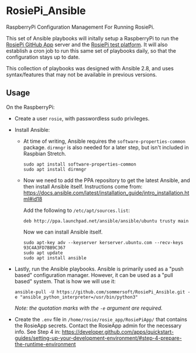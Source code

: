 RosiePi_Ansible
================
RaspberryPi Configuration Management For Running RosiePi.

This set of Ansible playbooks will initally setup a RaspberryPi to run
the [RosiePi GitHub App](https://github.com/sommersoft/RosiePiApp.git) server and the [RosiePi test platform](https://github.com/sommersoft/RosiePi). It will also
establish a cron job to run this same set of playbooks daily, so that the
configuration stays up to date.

This collection of playbooks was designed with Ansible 2.8, and uses syntax/features
that may not be available in previous versions.

Usage
-----
On the RaspberryPi:
- Create a user `rosie`, with passwordless sudo privileges.

- Install Ansible:
  - At time of writing, Ansible requires the `software-properties-common`
    package. `dirmngr` is also needed for a later step, but isn't included in
    Raspbian Stretch.
    ```shell
    sudo apt install software-properties-common
    sudo apt install dirmngr
    ```
  - Now we need to add the PPA repository to get the latest Ansible, and
    then install Ansible itself. Instructions come from:
    https://docs.ansible.com/latest/installation_guide/intro_installation.html#id18

    Add the following to `/etc/apt/sources.list`:
    ```shell
    deb http://ppa.launchpad.net/ansible/ansible/ubuntu trusty main
    ```

    Now we can install Ansible itself.
    ```shell
    sudo apt-key adv --keyserver kerserver.ubuntu.com --recv-keys 93C4A3FD7BB9C367
    sudo apt update
    sudo apt install ansible
    ```

- Lastly, run the Ansible playbooks. Ansible is primarily used as a "push based"
  configuration manager. However, it can be used as a "pull based" system.
  That is how we will use it:
  ```shell
  ansible-pull -U https://github.com/sommersoft/RosiePi_Ansible.git -e "ansible_python_interpreter=/usr/bin/python3"
  ```
  _Note: the quotation marks with the `-e` argument are required._

- Create the `.env` file in `/home/rosie/rosie_app/RosiePiApp/` that contains
  the RosieApp secrets. Contact the RosieApp admin for the necessary info. See
  Step 4 in:
  https://developer.github.com/apps/quickstart-guides/setting-up-your-development-environment/#step-4-prepare-the-runtime-environment
